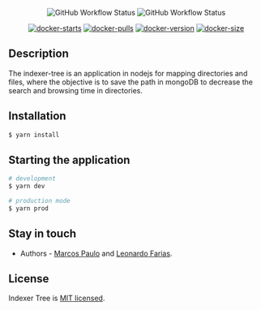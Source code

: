 <center>

![GitHub Workflow Status](https://img.shields.io/github/workflow/status/MarcosPaulo775/indexer-tree-docker/Jest?label=Jest&logo=Jest)
![GitHub Workflow Status](https://img.shields.io/github/workflow/status/MarcosPaulo775/indexer-tree-docker/Docker%20CI?label=Docker%20CI&logo=docker&logoColor=white)

[![docker-starts](https://img.shields.io/docker/stars/marcospaulo775/indexer-tree?color=light-green)](https://hub.docker.com/r/marcospaulo775/indexer-tree)
[![docker-pulls](https://img.shields.io/docker/pulls/marcospaulo775/indexer-tree?color=light-green)](https://hub.docker.com/r/marcospaulo775/indexer-tree)
[![docker-version](https://img.shields.io/docker/v/marcospaulo775/indexer-tree/latest?color=light-green)](https://hub.docker.com/r/marcospaulo775/indexer-tree)
[![docker-size](https://img.shields.io/docker/image-size/marcospaulo775/indexer-tree/latest?color=light-green)](https://hub.docker.com/r/marcospaulo775/indexer-tree)

</center>

## Description

The indexer-tree is an application in nodejs for mapping directories and files, where the objective is to save the path in mongoDB to decrease the search and browsing time in directories.

## Installation

```bash
$ yarn install
```

## Starting the application

```bash
# development
$ yarn dev

# production mode
$ yarn prod
```

## Stay in touch

- Authors - [Marcos Paulo](https://github.com/MarcosPaulo775) and [Leonardo Farias](https://github.com/leofdss).

## License

Indexer Tree is [MIT licensed](LICENSE).
